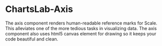 # ChartsLab-Axis
The axis component renders human-readable reference marks for Scale. This alleviates one of the more tedious tasks in visualizing data. The axis component also uses html5 canvas element for drawing so it keeps your code beautiful and clean.
